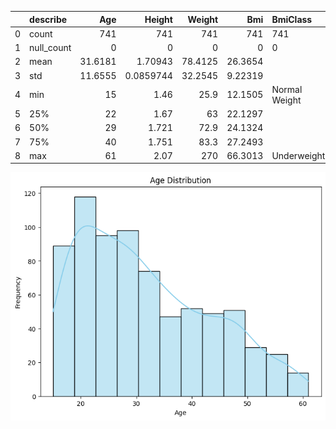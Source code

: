 |    | describe   |      Age |      Height |   Weight |       Bmi | BmiClass      |
|---:|:-----------|---------:|------------:|---------:|----------:|:--------------|
|  0 | count      | 741      | 741         | 741      | 741       | 741           |
|  1 | null_count |   0      |   0         |   0      |   0       | 0             |
|  2 | mean       |  31.6181 |   1.70943   |  78.4125 |  26.3654  |               |
|  3 | std        |  11.6555 |   0.0859744 |  32.2545 |   9.22319 |               |
|  4 | min        |  15      |   1.46      |  25.9    |  12.1505  | Normal Weight |
|  5 | 25%        |  22      |   1.67      |  63      |  22.1297  |               |
|  6 | 50%        |  29      |   1.721     |  72.9    |  24.1324  |               |
|  7 | 75%        |  40      |   1.751     |  83.3    |  27.2493  |               |
|  8 | max        |  61      |   2.07      | 270      |  66.3013  | Underweight   |
![Histogram](age_histogram.png)
